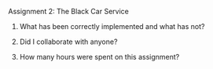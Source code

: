 Assignment 2: The Black Car Service

1. What has been correctly implemented and what has not?

2. Did I collaborate with anyone?

3. How many hours were spent on this assignment?